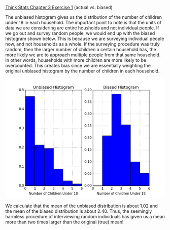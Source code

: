 [Think Stats Chapter 3 Exercise 1](http://greenteapress.com/thinkstats2/html/thinkstats2004.html#toc31) (actual vs. biased)

The unbiased histogram gives us the distribution of the number of children under 18 in each household. The important point to note is that the units of data we are considering are entire housholds and not individual people. If we go out and survey random people, we would end up with the biased histogram shown below. This is because we are surveying individual people now, and not households as a whole. If the surveying procedure was truly random, then the larger number of children a certain household has, the more likely we are to approach multiple people from that same household. In other words, households with more children are more likely to be overcounted. This creates bias since we are essentially weighting the original unbiased histogram by the number of children in each household.

![alt text](https://github.com/a3huang/dsp/blob/master/img/figure_1.png "Figure 1")

We calculate that the mean of the unbiased distribution is about 1.02 and the mean of the biased distribution is about 2.40. Thus, the seemingly harmless procedure of interviewing random individuals has given us a mean more than two times larger than the original (true) mean!

